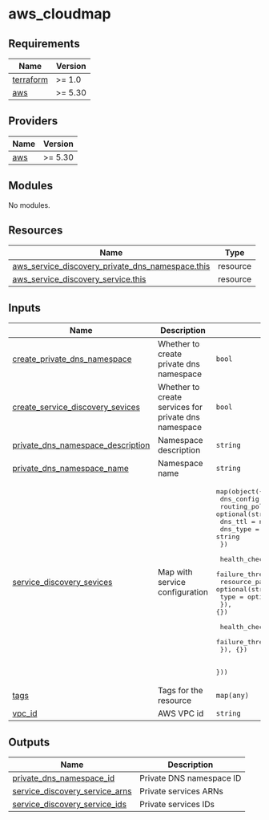 # aws_cloudmap

<!-- BEGINNING OF PRE-COMMIT-TERRAFORM DOCS HOOK -->
## Requirements

| Name | Version |
|------|---------|
| <a name="requirement_terraform"></a> [terraform](#requirement\_terraform) | >= 1.0 |
| <a name="requirement_aws"></a> [aws](#requirement\_aws) | >= 5.30 |

## Providers

| Name | Version |
|------|---------|
| <a name="provider_aws"></a> [aws](#provider\_aws) | >= 5.30 |

## Modules

No modules.

## Resources

| Name | Type |
|------|------|
| [aws_service_discovery_private_dns_namespace.this](https://registry.terraform.io/providers/hashicorp/aws/latest/docs/resources/service_discovery_private_dns_namespace) | resource |
| [aws_service_discovery_service.this](https://registry.terraform.io/providers/hashicorp/aws/latest/docs/resources/service_discovery_service) | resource |

## Inputs

| Name | Description | Type | Default | Required |
|------|-------------|------|---------|:--------:|
| <a name="input_create_private_dns_namespace"></a> [create\_private\_dns\_namespace](#input\_create\_private\_dns\_namespace) | Whether to create private dns namespace | `bool` | `true` | no |
| <a name="input_create_service_discovery_sevices"></a> [create\_service\_discovery\_sevices](#input\_create\_service\_discovery\_sevices) | Whether to create services for private dns namespace | `bool` | `true` | no |
| <a name="input_private_dns_namespace_description"></a> [private\_dns\_namespace\_description](#input\_private\_dns\_namespace\_description) | Namespace description | `string` | `"Description"` | no |
| <a name="input_private_dns_namespace_name"></a> [private\_dns\_namespace\_name](#input\_private\_dns\_namespace\_name) | Namespace name | `string` | `"app.internal"` | no |
| <a name="input_service_discovery_sevices"></a> [service\_discovery\_sevices](#input\_service\_discovery\_sevices) | Map with service configuration | <pre>map(object({<br>    dns_config = object({<br>      routing_policy = optional(string, "MULTIVALUE")<br>      dns_ttl        = number<br>      dns_type       = string<br>    })<br><br>    health_check_config = optional(object({<br>      failure_threshold = optional(number, null)<br>      resource_path     = optional(string, null)<br>      type              = optional(string, null)<br>    }), {})<br><br>    health_check_custom_config = optional(object({<br>      failure_threshold = optional(number, null)<br>    }), {})<br><br>  }))</pre> | `{}` | no |
| <a name="input_tags"></a> [tags](#input\_tags) | Tags for the resource | `map(any)` | `{}` | no |
| <a name="input_vpc_id"></a> [vpc\_id](#input\_vpc\_id) | AWS VPC id | `string` | `""` | no |

## Outputs

| Name | Description |
|------|-------------|
| <a name="output_private_dns_namespace_id"></a> [private\_dns\_namespace\_id](#output\_private\_dns\_namespace\_id) | Private DNS namespace ID |
| <a name="output_service_discovery_service_arns"></a> [service\_discovery\_service\_arns](#output\_service\_discovery\_service\_arns) | Private services ARNs |
| <a name="output_service_discovery_service_ids"></a> [service\_discovery\_service\_ids](#output\_service\_discovery\_service\_ids) | Private services IDs |
<!-- END OF PRE-COMMIT-TERRAFORM DOCS HOOK -->
